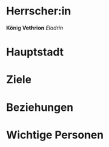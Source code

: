 # Herrscher:in
**König Vethrion**
*Eladrin*

# Hauptstadt

# Ziele

# Beziehungen

# Wichtige Personen